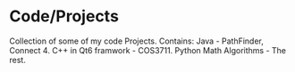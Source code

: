 # Code/Projects
Collection of some of my code Projects.
Contains:
Java - PathFinder, Connect 4.
  C++ in Qt6 framwork - COS3711.
  Python Math Algorithms - The rest.

